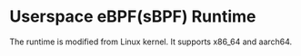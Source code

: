 # Userspace eBPF(sBPF) Runtime

The runtime is modified from Linux kernel.
It supports x86_64 and aarch64.
